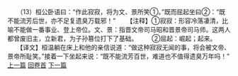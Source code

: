 　　（13）桓公卧语曰：“作此寂寂，将为文、景所笑①。”既而屈起坐曰②：“既不能流芳后世，亦不足复遗臭万载邪！”
　　【注释】①寂寂：形容冷落凄清，比喻不能做一番事业、登上帝位。文、景：指晋文帝司马昭和晋景帝司马师。这两人都曾废旧主，立新君，为子孙篡位打下了基础。
　　②屈起：崛起；起来。
　　【译文】桓温躺在床上和他的亲信说道：“做这种寂寂无闻的事，将会被文帝、景帝所耻笑。”接着一下坐起来说：“既不能流芳百世，难道也不值得遗臭万年吗！”
<br>[上一篇](33_12) [回卷首](33_00) [下一篇](33_14)
